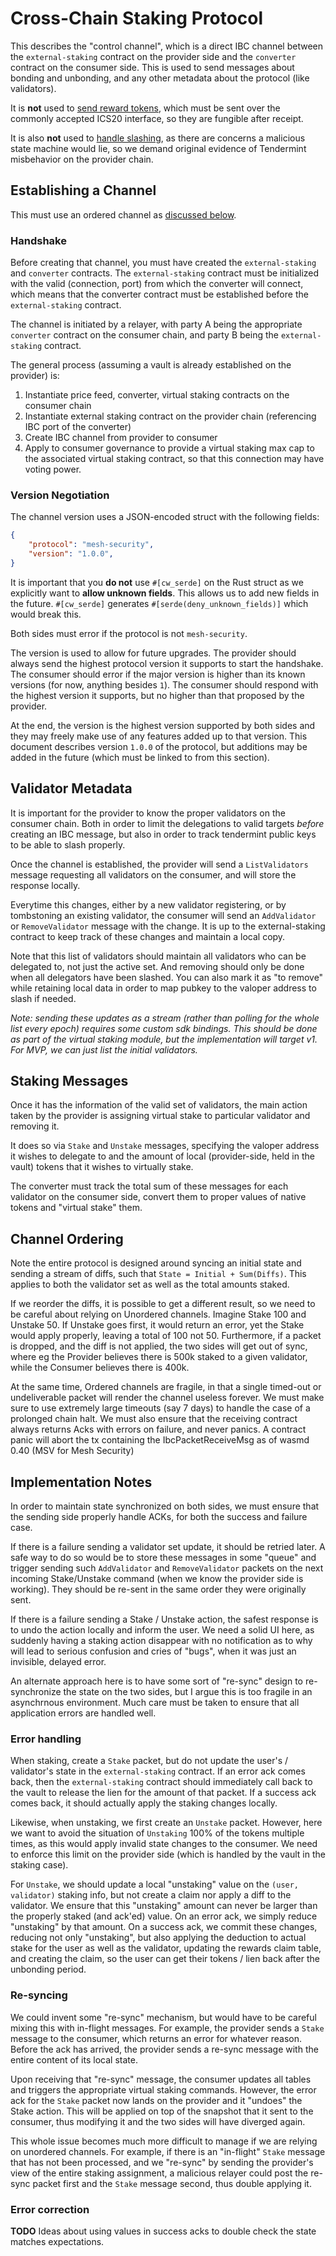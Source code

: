 # Cross-Chain Staking Protocol

This describes the "control channel", which is a direct IBC channel between the
`external-staking` contract on the provider side and the `converter` contract
on the consumer side. This is used to send messages about bonding and unbonding,
and any other metadata about the protocol (like validators).

It is **not** used to [send reward tokens](./Rewards.md), which must be sent over
the commonly accepted ICS20 interface, so they are fungible after receipt.

It is also **not** used to [handle slashing](./Slashing.md), as there are concerns
a malicious state machine would lie, so we demand original evidence of Tendermint
misbehavior on the provider chain.

## Establishing a Channel

This must use an ordered channel as [discussed below](#channel-ordering).

### Handshake

Before creating that channel, you must have created the `external-staking` and
`converter` contracts. The `external-staking` contract must be initialized with
the valid (connection, port) from which the converter will connect, which means that
the converter contract must be established before the `external-staking` contract.

The channel is initiated by a relayer, with party A being the appropriate `converter`
contract on the consumer chain, and party B being the `external-staking` contract.

The general process (assuming a vault is already established on the provider) is:

1. Instantiate price feed, converter, virtual staking contracts on the consumer chain
2. Instantiate external staking contract on the provider chain (referencing IBC port of the converter)
3. Create IBC channel from provider to consumer
4. Apply to consumer governance to provide a virtual staking max cap to the associated virtual staking contract, so that this connection may have voting power.

### Version Negotiation

The channel version uses a JSON-encoded struct with the following fields:

```json
{
    "protocol": "mesh-security",
    "version": "1.0.0",
}
```

It is important that you **do not** use `#[cw_serde]` on the Rust struct as we explicitly
want to **allow unknown fields**. This allows us to add new fields in the future.
`#[cw_serde]` generates `#[serde(deny_unknown_fields)]` which would break this.

Both sides must error if the protocol is not `mesh-security`. 

The version is used to allow for future upgrades. The provider should always send the
highest protocol version it supports to start the handshake. The consumer should
error if the major version is higher than its known versions (for now, anything besides `1`).
The consumer should respond with the highest version it supports, but no higher than
that proposed by the provider. 

At the end, the version is the highest version supported by both sides and they may freely make
use of any features added up to that version. This document describes version `1.0.0` of
the protocol, but additions may be added in the future (which must be linked to from this section).

## Validator Metadata

It is important for the provider to know the proper validators on the consumer chain.
Both in order to limit the delegations to valid targets *before* creating an IBC message,
but also in order to track tendermint public keys to be able to slash properly.

Once the channel is established, the provider will send a `ListValidators` message requesting
all validators on the consumer, and will store the response locally.

Everytime this changes, either by a new validator registering, or by tombstoning an
existing validator, the consumer will send an `AddValidator` or `RemoveValidator` message
with the change. It is up to the external-staking contract to keep track of these changes
and maintain a local copy.

Note that this list of validators should maintain all validators who can be delegated to,
not just the active set. And removing should only be done when all delegators have been slashed.
You can also mark it as "to remove" while retaining local data in order to map pubkey to
the valoper address to slash if needed. 

_Note: sending these updates as a stream (rather than polling for the whole list every epoch) requires some custom sdk bindings. This should be done as part of the virtual staking module, but the implementation will target v1. For MVP, we can just list the initial validators._

## Staking Messages

Once it has the information of the valid set of validators, the main action taken 
by the provider is assigning virtual stake to particular validator and removing it.

It does so via `Stake` and `Unstake` messages, specifying the valoper address it wishes
to delegate to and the amount of local (provider-side, held in the vault) tokens that
it wishes to virtually stake.

The converter must track the total sum of these messages for each validator on the consumer
side, convert them to proper values of native tokens and "virtual stake" them.

## Channel Ordering

Note the entire protocol is designed around syncing an initial state and sending a stream
of diffs, such that `State = Initial + Sum(Diffs)`. This applies to both the validator set
as well as the total amounts staked. 

If we reorder the diffs, it is possible to get a different result, so we need to be careful
about relying on Unordered channels. Imagine Stake 100 and Unstake 50. If Unstake goes first,
it would return an error, yet the Stake would apply properly, leaving a total of 100 not 50.
Furthermore, if a packet is dropped, and the diff is not applied, the two sides will
get out of sync, where eg the Provider believes there is 500k staked to a given validator,
while the Consumer believes there is 400k. 

At the same time, Ordered channels are fragile, in that a single timed-out or undeliverable packet
will render the channel useless forever. We must make sure to use extremely large timeouts
(say 7 days) to handle the case of a prolonged chain halt. We must also ensure that the
receiving contract always returns Acks with errors on failure, and never panics.
A contract panic will abort the tx containing the IbcPacketReceiveMsg as of wasmd 0.40
(MSV for Mesh Security)

## Implementation Notes

In order to maintain state synchronized on both sides, we must ensure that the
sending side properly handle ACKs, for both the success and failure case. 

If there is a failure sending a validator set update, it should be retried later.
A safe way to do so would be to store these messages in some "queue" and trigger sending 
such `AddValidator` and `RemoveValidator` packets on the next incoming Stake/Unstake command
(when we know the provider side is working). They should be re-sent in the same order
they were originally sent.

If there is a failure sending a Stake / Unstake action, the safest response is to
undo the action locally and inform the user. We need a solid UI here, as suddenly having
a staking action disappear with no notification as to why will lead to serious confusion
and cries of "bugs", when it was just an invisible, delayed error.

An alternate approach here is to have some sort of "re-sync" design to re-synchronize the
state on the two sides, but I argue this is too fragile in an asynchrnous environment.
Much care must be taken to ensure that all application errors are handled well.

### Error handling

When staking, create a `Stake` packet, but do not update the user's / validator's state
in the `external-staking` contract. If an error ack comes back, then the
`external-staking` contract should immediately call back to the vault to release
the lien for the amount of that packet. If a success ack comes back, it should
actually apply the staking changes locally.

Likewise, when unstaking, we first create an `Unstake` packet. However, here 
we want to avoid the situation of `Unstaking` 100% of the tokens multiple times,
as this would apply invalid state changes to the consumer. We need to enforce this 
limit on the provider side (which is handled by the vault in the staking case).

For `Unstake`, we should update a local "unstaking" value on the `(user, validator)`
staking info, but not create a claim nor apply a diff to the validator. 
We ensure that this "unstaking" amount can never be larger than the properly staked
(and ack'ed) value. On an error ack, we simply reduce "unstaking" by that amount.
On a success ack, we commit these changes, reducing not only "unstaking", but
also applying the deduction to actual stake for the user as well as the validator,
updating the rewards claim table, and creating the claim, so the user can get their
tokens / lien back after the unbonding period.

### Re-syncing

We could invent some "re-sync" mechanism, but would have to be careful mixing this with
in-flight messages. For example, the provider sends a `Stake` message to the consumer,
which returns an error for whatever reason. Before the ack has arrived, the provider
sends a re-sync message with the entire content of its local state.

Upon receiving that "re-sync" message, the consumer updates all tables and triggers the
appropriate virtual staking commands. However, the error ack for the `Stake` packet
now lands on the provider and it "undoes" the Stake action. This will be applied
on top of the snapshot that it sent to the consumer, thus modifying it and the two sides
will have diverged again.

This whole issue becomes much more difficult to manage if we are relying on unordered channels.
For example, if there is an "in-flight" `Stake` message that has not been processed, and we 
"re-sync" by sending the provider's view of the entire staking assignment, a malicious 
relayer could post the re-sync packet first and the `Stake` message second, thus double applying it.

### Error correction

**TODO** Ideas about using values in success acks to double check the state matches expectations.